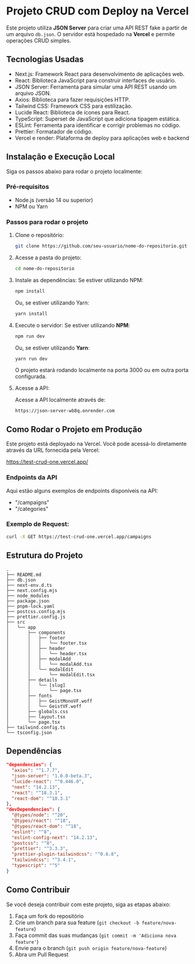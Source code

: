 # Projeto CRUD com Deploy na Vercel

Este projeto utiliza **JSON Server** para criar uma API REST fake a partir de um arquivo `db.json`. O servidor está hospedado na **Vercel** e permite operações CRUD simples. 

## Tecnologias Usadas

- Next.js: Framework React para desenvolvimento de aplicações web.
- React: Biblioteca JavaScript para construir interfaces de usuário.
- JSON Server: Ferramenta para simular uma API REST usando um arquivo JSON.
- Axios: Biblioteca para fazer requisições HTTP.
- Tailwind CSS: Framework CSS para estilização.
- Lucide React: Biblioteca de ícones para React.
- TypeScript: Superset de JavaScript que adiciona tipagem estática.
- ESLint: Ferramenta para identificar e corrigir problemas no código.
- Prettier: Formatador de código.
- Vercel e render: Plataforma de deploy para aplicações web e backend

## Instalação e Execução Local

Siga os passos abaixo para rodar o projeto localmente:

### Pré-requisitos

- Node.js (versão 14 ou superior)
- NPM ou Yarn

### Passos para rodar o projeto

1. Clone o repositório:
   ```bash
   git clone https://github.com/seu-usuario/nome-do-repositorio.git
   ```
2. Acesse a pasta do projeto:
   ```bash
   cd nome-do-repositorio
   ```

3. Instale as dependências:
   Se estiver utilizando NPM:
   ```bash
   npm install
   ```

   Ou, se estiver utilizando Yarn:
   ```bash
   yarn install
   ```

4. Execute o servidor:
   Se estiver utilizando **NPM**:
   ```bash
   npm run dev
   ```
   
   Ou, se estiver utilizando **Yarn**:
   ```bash
   yarn run dev
   ```

   O projeto estará rodando localmente na porta 3000 ou em outra porta configurada.

5. Acesse a API:

   Acesse a API localmente através de:
   ```
   https://json-server-wb8q.onrender.com
   ```

## Como Rodar o Projeto em Produção

Este projeto está deployado na Vercel. Você pode acessá-lo diretamente através da URL fornecida pela Vercel:

https://test-crud-one.vercel.app/

### Endpoints da API

Aqui estão alguns exemplos de endpoints disponíveis na API:

- "/campaigns"
- "/categories"

### Exemplo de Request:

```bash
curl -X GET https://test-crud-one.vercel.app/campaigns
```

## Estrutura do Projeto

```
.
├── README.md
├── db.json
├── next-env.d.ts
├── next.config.mjs
├── node_modules
├── package.json
├── pnpm-lock.yaml
├── postcss.config.mjs
├── prettier.config.js
├── src
│   └── app
│       ├── components
│       │   ├── footer
│       │   │   └── footer.tsx
│       │   ├── header
│       │   │   └── header.tsx
│       │   ├── modalAdd
│       │   │   └── modalAdd.tsx
│       │   └── modalEdit
│       │       └── modalEdit.tsx
│       ├── details
│       │   └── [slug]
│       │       └── page.tsx
│       ├── fonts
│       │   ├── GeistMonoVF.woff
│       │   └── GeistVF.woff
│       ├── globals.css
│       ├── layout.tsx
│       └── page.tsx
├── tailwind.config.ts
└── tsconfig.json
```

## Dependências

```json
"dependencies": {
  "axios": "^1.7.7",
  "json-server": "1.0.0-beta.3",
  "lucide-react": "^0.446.0",
  "next": "14.2.13",
  "react": "^18.3.1",
  "react-dom": "^18.3.1"
},
"devDependencies": {
  "@types/node": "^20",
  "@types/react": "^18",
  "@types/react-dom": "^18",
  "eslint": "^8",
  "eslint-config-next": "14.2.13",
  "postcss": "^8",
  "prettier": "^3.3.3",
  "prettier-plugin-tailwindcss": "^0.6.8",
  "tailwindcss": "^3.4.1",
  "typescript": "^5"
}
```

## Como Contribuir

Se você deseja contribuir com este projeto, siga as etapas abaixo:

1. Faça um fork do repositório
2. Crie um branch para sua feature (`git checkout -b feature/nova-feature`)
3. Faça commit das suas mudanças (`git commit -m 'Adiciona nova feature'`)
4. Envie para o branch (`git push origin feature/nova-feature`)
5. Abra um Pull Request
